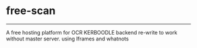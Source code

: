 # free-scan
---
A free hosting platform for OCR KERBOODLE backend re-write to work without master server. using Iframes and whatnots
